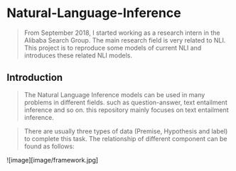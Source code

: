 # Natural-Language-Inference

> From September 2018, I started working as a research intern in the Alibaba Search Group. The main research field is very related to NLI. This project is to reproduce some models of current NLI and introduces these related NLI models.

## Introduction

> The Natural Language Inference models can be used in many problems in different fields. such as question-answer, text entailment inference and so on. this repository mainly focuses on text entailment inference.

> There are usually three types of data (Premise, Hypothesis and label) to complete this task. The relationship of different component can be found as follows:

![image][image/framework.jpg]

